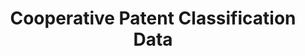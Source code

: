 ---
layout: default
bigquery: https://console.cloud.google.com/bigquery?p=patents-public-data&d=cpc&page=dataset
citation: '“Cooperative Patent Classification” by the EPO and USPTO, for public use. '
contributors: EPO, USPTO
cost: None
description: Cooperative Patent Classification Data contains the scheme and definitions
  of the Cooperative Patent Classification system for classifying patent documents.
  The CPC is the result of a partnership between the EPO and the USPTO in their joint
  effort to develop a common, internationally compatible classification system for
  technical documents, in particular patent publications, which will be used by both
  offices in the patent granting process
documentation: https://www.cooperativepatentclassification.org/cpcSchemeAndDefinitions
last_edit: 04/06/2022, 04:30:29
location: https://www.cooperativepatentclassification.org/index
maintained_by: USPTO, EPO
schema_fields:
- childGroups
- titlePart
- dateRevised
- residualReferences
- definition
- applicationReferences
- synonyms
- date_revised
- glossary
- breakdown_code
- ipcConcordant
- breakdownCode
- informativeReferences
- child_groups
- residual_references
- limitingReferences
- notAllocatable
- limiting_references
- children
- title_part
- title_full
- parents
- titleFull
- application_references
- not_allocatable
- status
- informative_references
- ipc_concordant
- level
- sizeCache
- additional_only
- symbol
shortname: cooperative_patent_classification
tags:
- patents
- science
title: Cooperative Patent Classification Data
uuid: 984374a7-16e9-4b35-9445-458daceb01bf
---